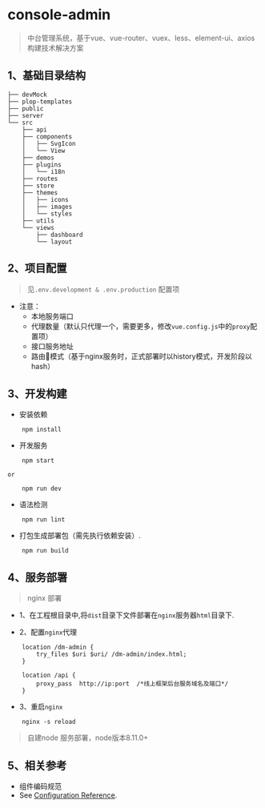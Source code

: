 # console-admin
 >中台管理系统，基于vue、vue-router、vuex、less、element-ui、axios构建技术解决方案

## 1、基础目录结构
```
├── devMock
├── plop-templates
├── public
├── server
└── src
    ├── api
    ├── components
    │   ├── SvgIcon
    │   └── View
    ├── demos
    ├── plugins
    │   └── i18n
    ├── routes
    ├── store
    ├── themes
    │   ├── icons
    │   ├── images
    │   └── styles
    ├── utils
    └── views
        ├── dashboard
        └── layout
```

## 2、项目配置

> 见`.env.development & .env.production` 配置项

- 注意：
    - 本地服务端口
    - 代理数量（默认只代理一个，需要更多，修改`vue.config.js`中的`proxy`配置项）
    - 接口服务地址
    - 路由模式（基于nginx服务时，正式部署时以history模式，开发阶段以hash）

## 3、开发构建

- 安装依赖
```
	npm install
```

- 开发服务
```
	npm start

or

	npm run dev
```

- 语法检测
```
	npm run lint
```

- 打包生成部署包（需先执行依赖安装）.
```
	npm run build
```

## 4、服务部署
> nginx 部署

- 1、在工程根目录中,将`dist`目录下文件部署在`nginx`服务器`html`目录下.

- 2、配置`nginx`代理
```
	location /dm-admin {
		try_files $uri $uri/ /dm-admin/index.html;
	}

	location /api {
		proxy_pass  http://ip:port  /*线上框架后台服务域名及端口*/
	}

```

- 3、重启`nginx`
```
	nginx -s reload
```

> 自建node 服务部署，node版本8.11.0+

## 5、相关参考

- 组件编码规范
- See [Configuration Reference](https://cli.vuejs.org/config/).
